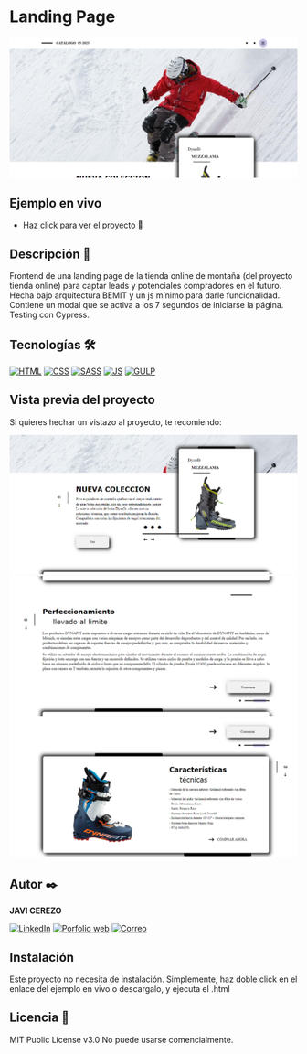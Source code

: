 # Landing Page
![Imagen del proyecto](https://raw.githubusercontent.com/javicerezo/landing-page/master/public/assets/imgs/preview.png)

## Ejemplo en vivo
- [Haz click para ver el proyecto](https://javicerezo.github.io/landing-page/) 🚀

## Descripción 📑
Frontend de una landing page de la tienda online de montaña (del proyecto tienda online) para captar leads y potenciales compradores en el futuro. Hecha bajo arquitectura BEMIT y un js mínimo para darle funcionalidad. Contiene un modal que se activa a los 7 segundos de iniciarse la página. Testing con Cypress.

## Tecnologías 🛠
<!-- Iconos de https://github.com/alexandresanlim/Badges4-README.md-Profile -->
[![HTML](https://img.shields.io/badge/HTML5-E34F26?style=for-the-badge&logo=html5&logoColor=white)](https://es.wikipedia.org/wiki/HTML5)
[![CSS](https://img.shields.io/badge/CSS3-1572B6?style=for-the-badge&logo=css3&logoColor=white)](https://es.wikipedia.org/wiki/CSS)
[![SASS](https://img.shields.io/badge/Sass-CC6699?style=for-the-badge&logo=sass&logoColor=white)](https://es.wikipedia.org/wiki/Sass)
[![JS](https://img.shields.io/badge/JavaScript-F7DF1E?style=for-the-badge&logo=javascript&logoColor=black)](https://es.wikipedia.org/wiki/JavaScript)
[![GULP](https://img.shields.io/badge/Gulp-CF4647?style=for-the-badge&logo=gulp&logoColor=white)](https://es.wikipedia.org/wiki/Gulp)

## Vista previa del proyecto
Si quieres hechar un vistazo al proyecto, te recomiendo:

![Captura del proyecto](https://raw.githubusercontent.com/javicerezo/landing-page/master/public/assets/imgs/preview-2.png)
![Captura del proyecto](https://raw.githubusercontent.com/javicerezo/landing-page/master/public/assets/imgs/preview-3.png)
![Captura del proyecto](https://raw.githubusercontent.com/javicerezo/landing-page/master/public/assets/imgs/preview-4.png)

## Autor ✒️
**JAVI CEREZO**

[![LinkedIn](https://img.shields.io/badge/LinkedIn-0077B5?style=for-the-badge&logo=linkedin&logoColor=white)](https://www.linkedin.com/in/javicerezo/)
[![Porfolio web](https://img.shields.io/badge/website-000000?style=for-the-badge&logo=About.me&logoColor=white)](https://javicerezo.netlify.app/)
[![Correo](https://img.shields.io/badge/Gmail-D14836?style=for-the-badge&logo=gmail&logoColor=white)](<mailto:jc.webmob@gmail.com>)

## Instalación 
Este proyecto no necesita de instalación. Simplemente, haz doble click en el enlace del ejemplo en vivo o descargalo, y ejecuta el .html
  
## Licencia 📄
MIT Public License v3.0
No puede usarse comencialmente.